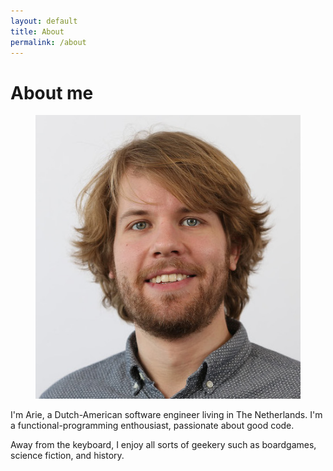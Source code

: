 ```yaml
---
layout: default
title: About
permalink: /about
---
```


# About me

<figure class="my-picture"><img src="/static/images/me.jpeg" alt="Arie Bovenberg smiling" title="Arie Bovenberg">
</figure>

I'm Arie, a Dutch-American software engineer living in The Netherlands.
I'm a functional-programming enthousiast, passionate about good code.

Away from the keyboard, I enjoy all sorts of geekery such as boardgames,
science fiction, and history.
